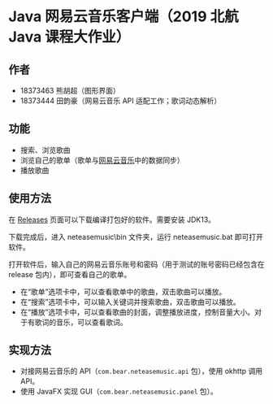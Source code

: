 # Java 网易云音乐客户端（2019 北航 Java 课程大作业）
## 作者
* 18373463 熊胡超（图形界面）
* 18373444 田韵豪（网易云音乐 API 适配工作；歌词动态解析）

## 功能
* 搜索、浏览歌曲
* 浏览自己的歌单（歌单与[网易云音乐](http://music.163.com/)中的数据同步）
* 播放歌曲

## 使用方法
在 [Releases](https://github.com/bearbattle/Java_Netease_Music/releases) 页面可以下载编译打包好的软件。需要安装 JDK13。

下载完成后，进入 neteasemusic\bin 文件夹，运行 neteasemusic.bat 即可打开软件。

打开软件后，输入自己的网易云音乐账号和密码（用于测试的账号密码已经包含在 release 包内），即可查看自己的歌单。
* 在“歌单”选项卡中，可以查看歌单中的歌曲，双击歌曲可以播放。
* 在“搜索”选项卡中，可以输入关键词并搜索歌曲，双击歌曲可以播放。
* 在“播放”选项卡中，可以查看歌曲的封面，调整播放进度，控制音量大小。对于有歌词的音乐，可以查看歌词。

## 实现方法
* 对接网易云音乐的 API（`com.bear.neteasemusic.api` 包），使用 okhttp 调用 API。
* 使用 JavaFX 实现 GUI（`com.bear.neteasemusic.panel` 包）。
